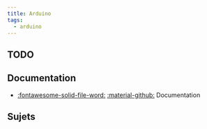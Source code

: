 ```yaml
---
title: Arduino 
tags:
  - arduino
---
```


[comment]: <> (Généré automatiquement par make_page_systemes.py, creation_fichiers_systemes)

## TODO  
## Documentation 
- [:fontawesome-solid-file-word:](https://github.com/xpessoles/TP_Documents_PSI/raw/master/90_Arduino/90_Documentation_Arduino.docx) [:material-github:](https://github.com/xpessoles/TP_Documents_PSI/tree/master/90_Arduino)   Documentation 

## Sujets 
